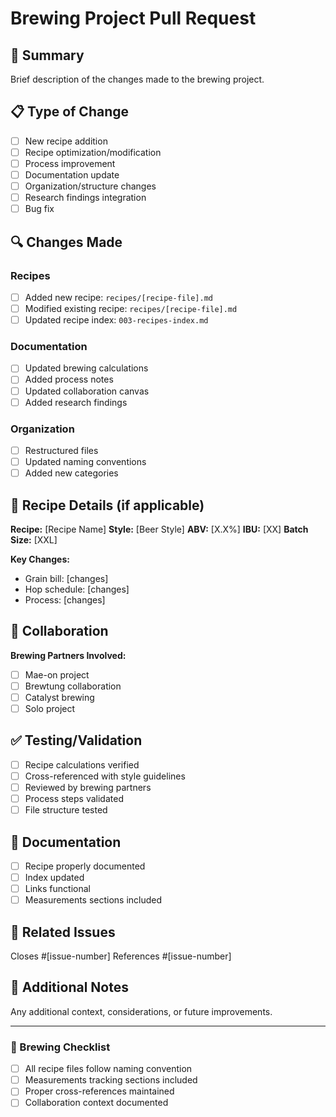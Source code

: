 # Brewing Project Pull Request

## 🍺 Summary
Brief description of the changes made to the brewing project.

## 📋 Type of Change
- [ ] New recipe addition
- [ ] Recipe optimization/modification
- [ ] Process improvement
- [ ] Documentation update
- [ ] Organization/structure changes
- [ ] Research findings integration
- [ ] Bug fix

## 🔍 Changes Made
### Recipes
- [ ] Added new recipe: `recipes/[recipe-file].md`
- [ ] Modified existing recipe: `recipes/[recipe-file].md`
- [ ] Updated recipe index: `003-recipes-index.md`

### Documentation
- [ ] Updated brewing calculations
- [ ] Added process notes
- [ ] Updated collaboration canvas
- [ ] Added research findings

### Organization
- [ ] Restructured files
- [ ] Updated naming conventions
- [ ] Added new categories

## 🧪 Recipe Details (if applicable)
**Recipe:** [Recipe Name]
**Style:** [Beer Style]
**ABV:** [X.X%]
**IBU:** [XX]
**Batch Size:** [XXL]

**Key Changes:**
- Grain bill: [changes]
- Hop schedule: [changes] 
- Process: [changes]

## 🤝 Collaboration
**Brewing Partners Involved:**
- [ ] Mae-on project
- [ ] Brewtung collaboration
- [ ] Catalyst brewing
- [ ] Solo project

## ✅ Testing/Validation
- [ ] Recipe calculations verified
- [ ] Cross-referenced with style guidelines
- [ ] Reviewed by brewing partners
- [ ] Process steps validated
- [ ] File structure tested

## 📖 Documentation
- [ ] Recipe properly documented
- [ ] Index updated
- [ ] Links functional
- [ ] Measurements sections included

## 🔗 Related Issues
Closes #[issue-number]
References #[issue-number]

## 📝 Additional Notes
Any additional context, considerations, or future improvements.

---

### 🍻 Brewing Checklist
- [ ] All recipe files follow naming convention
- [ ] Measurements tracking sections included
- [ ] Proper cross-references maintained
- [ ] Collaboration context documented